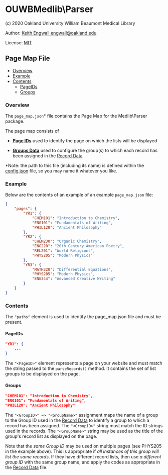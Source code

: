 # OUWBMedlib\Parser
(c) 2020 Oakland University William Beaumont Medical Library

Author: [Keith Engwall <engwall@oakland.edu>](mailto:engwall@oakland.edu)

License: [MIT](https://opensource.org/licenses/MIT)

## Page Map File
* [Overview](#Overview)
* [Example](#Example)
* [Contents](#Contents)
    * [PageIDs](#PageIDs)
    * [Groups](#Groups)

### Overview
The `page_map.json`* file contains the Page Map for the Medlib\Parser package.


The page map consists of

* **[Page IDs](#PageID)** used to identify the page on which the lists
will be displayed

* **[Groups Data](#Groups)** used to configure the group(s) to which each 
record has been assigned in the [Record Data](RecordData.md)

*Note: the path to this file (including its name) is defined within the 
[config.json](Config.md) file, so you may name it whatever you like.

### Example
Below are the contents of an example of an example `page_map.json` file:
```json
{
    "pages": {
        "YR1": {
            "CHEM101": "Introduction to Chemistry",
            "ENG101": "Fundamentals of Writing",
            "PHIL120": "Ancient Philosophy"
        },
        "YR2": {
            "CHEM230": "Organic Chemistry",
            "ENG220": "20th Century American Poetry",
            "REL201": "World Religions",
            "PHYS205": "Modern Physics"
        },
        "YR3": {
            "MATH320": "Differential Equations",
            "PHYS205": "Modern Physics",
            "ENG344": "Advanced Creative Writing"
        }
    }
}
```
### Contents
The `"paths"` element is used to identify the 
page_map.json file and must be present.

#### PageIDs
```json
"YR1": {
    ...
}
```
The `"<PageID>"` element represents a page on your website
and must match the string passed to the `parseRecords()` 
method.  It contains the set of list groups to be displayed
on the page.

#### Groups
```json
"CHEM101": "Introduction to Chemistry",
"ENG101": "Fundamentals of Writing",
"PHIL120": "Ancient Philosophy"
```
The `"<GroupID>" => "<GroupName>"` assignment maps the name
of a group to the Group ID used in the [Record Data](RecordData.md)
to identify a group to which a record has been assigned.  The
`"<GroupID>"` string must match the ID strings used in the records.
The `"<GroupName>"` string may be used as the title of the group's 
record list as displayed on the page.

Note that the *same Group ID* may be used on multiple pages (see
PHYS205 in the example above).  This is appropriate if *all
instances of this group will list the same records*.  If they
have different record lists, then use *a different group ID*
with the same group name, and apply the codes as appropriate in
the [Record Data](RecordData.md) file.

##


